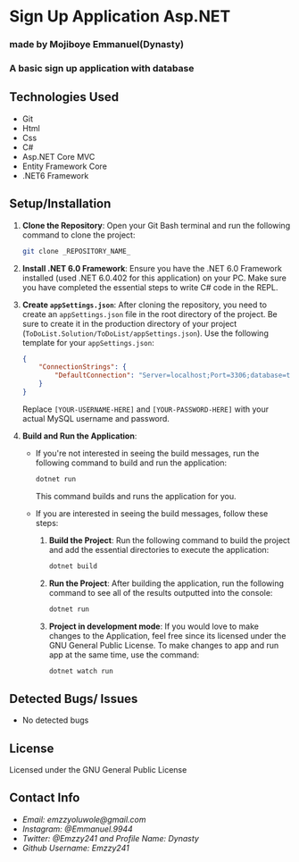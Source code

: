 # Sign Up Application Asp.NET

### made by Mojiboye Emmanuel(Dynasty)

### A basic sign up application with database

## Technologies Used
* Git
* Html
* Css
* C#
* Asp.NET Core MVC
* Entity Framework Core
* .NET6 Framework



## Setup/Installation
1. **Clone the Repository**: Open your Git Bash terminal and run the following command to clone the project:
    ```sh
    git clone _REPOSITORY_NAME_
    ```

2. **Install .NET 6.0 Framework**: Ensure you have the .NET 6.0 Framework installed (used .NET 6.0.402 for this application) on your PC. Make sure you have completed the essential steps to write C# code in the REPL.

3. **Create `appSettings.json`**: After cloning the repository, you need to create an `appSettings.json` file in the root directory of the project. Be sure to create it in the production directory of your project (`ToDoList.Solution/ToDoList/appSettings.json`). Use the following template for your `appSettings.json`:

    ```json
    {
        "ConnectionStrings": {
            "DefaultConnection": "Server=localhost;Port=3306;database=to_do_list_with_mysqlconnector;uid=[YOUR-USERNAME-HERE];pwd=[YOUR-PASSWORD-HERE];"
        }
    }
    ```

    Replace `[YOUR-USERNAME-HERE]` and `[YOUR-PASSWORD-HERE]` with your actual MySQL username and password.

4. **Build and Run the Application**:
    - If you're not interested in seeing the build messages, run the following command to build and run the application:
      ```sh
      dotnet run
      ```
      This command builds and runs the application for you.

    - If you are interested in seeing the build messages, follow these steps:
        1. **Build the Project**: Run the following command to build the project and add the essential directories to execute the application:
            ```sh
            dotnet build
            ```

        2. **Run the Project**: After building the application, run the following command to see all of the results outputted into the console:
            ```sh
            dotnet run
            ```
        3. **Project in development mode**: If you would love to make changes to the Application, feel free since its licensed under the GNU General Public License. To make changes to app and run app at the same time, use the command:
            ```sh
            dotnet watch run
            ```

## Detected Bugs/ Issues
* No detected bugs

## License 
Licensed under the GNU General Public License

## Contact Info
* _Email: emzzyoluwole@gmail.com_
* _Instagram: @Emmanuel.9944_
* _Twitter: @Emzzy241 and Profile Name: Dynasty_
* _Github Username: Emzzy241_
